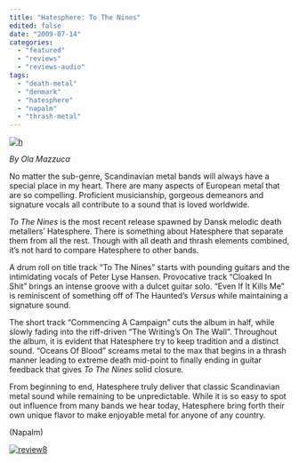 ```yaml
---
title: "Hatesphere: To The Nines"
edited: false
date: "2009-07-14"
categories:
  - "featured"
  - "reviews"
  - "reviews-audio"
tags:
  - "death-metal"
  - "denmark"
  - "hatesphere"
  - "napalm"
  - "thrash-metal"
---
```


[![h](http://www.hellbound.ca/wp-content/uploads/2009/07/h-300x300.jpg "h")](http://www.hellbound.ca/wp-content/uploads/2009/07/h.jpg)

_By Ola Mazzuca_

No matter the sub-genre, Scandinavian metal bands will always have a special place in my heart. There are many aspects of European metal that are so compelling. Proficient musicianship, gorgeous demeanors and signature vocals all contribute to a sound that is loved worldwide.

_To The Nines_ is the most recent release spawned by Dansk melodic death metallers’ Hatesphere. There is something about Hatesphere that separate them from all the rest. Though with all death and thrash elements combined, it’s not hard to compare Hatesphere to other bands.

A drum roll on title track “To The Nines” starts with pounding guitars and the intimidating vocals of Peter Lyse Hansen. Provocative track “Cloaked In Shit” brings an intense groove with a dulcet guitar solo. “Even If It Kills Me” is reminiscent of something off of The Haunted’s _Versus_ while maintaining a signature sound.

The short track “Commencing A Campaign” cuts the album in half, while slowly fading into the riff-driven “The Writing’s On The Wall”. Throughout the album, it is evident that Hatesphere try to keep tradition and a distinct sound. “Oceans Of Blood” screams metal to the max that begins in a thrash manner leading to extreme death mid-point to finally ending in guitar feedback that gives _To The Nines_ solid closure.

From beginning to end, Hatesphere truly deliver that classic Scandinavian metal sound while remaining to be unpredictable. While it is so easy to spot out influence from many bands we hear today, Hatesphere bring forth their own unique flavor to make enjoyable metal for anyone of any country.

(Napalm)

[![review8](http://www.hellbound.ca/wp-content/uploads/2009/06/review88.png "review8")](http://www.hellbound.ca/wp-content/uploads/2009/06/review88.png)
